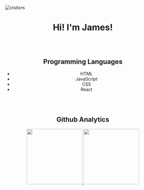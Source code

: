 ![visitors](https://visitor-badge.glitch.me/badge?page_id=JamesStop)
</br>
<h1 align="center">Hi!  I'm James!</h1>
</br>
</br>
<h2 align="center">Programming Languages</h2>
  <ul align="center">
    <li>HTML</li>
    <li>JavaScript</li>
    <li>CSS</li>
    <li>React</li>
  </ul>
</br>
</br>
<h2 align="center">Github Analytics</h2>
<p align="center">
  <a href="https://github.com/JamesStop">
    <img height="180em" src="https://github-readme-stats.vercel.app/api?username=JamesStop&show_icons=true&theme=radical"/>
    <img height="180em" src="https://github-readme-stats.vercel.app/api/top-langs/?username=JamesStop&layout=compact&theme=radical"/>
  </a>
</p>


<!--
**JamesStop/JamesStop** is a ✨ _special_ ✨ repository because its `README.md` (this file) appears on your GitHub profile.

Here are some ideas to get you started:

- 🔭 I’m currently working on ...
- 🌱 I’m currently learning ...
- 👯 I’m looking to collaborate on ...
- 🤔 I’m looking for help with ...
- 💬 Ask me about ...
- 📫 How to reach me: ...
- 😄 Pronouns: ...
- ⚡ Fun fact: ...
-->
